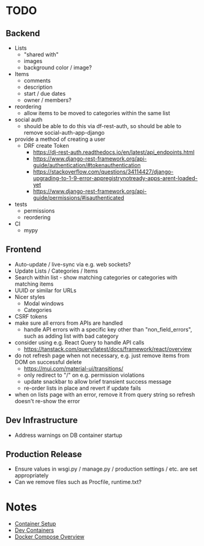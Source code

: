 # TODO

## Backend
* Lists
    * "shared with"
    * images
    * background color / image?
* Items
    * comments
    * description
    * start / due dates
    * owner / members?
* reordering
    * allow items to be moved to categories within the same list
* social auth
    * should be able to do this via df-rest-auth, so should be able to remove social-auth-app-django
* provide a method of creating a user
    * DRF create Token
        * https://dj-rest-auth.readthedocs.io/en/latest/api_endpoints.html
        * https://www.django-rest-framework.org/api-guide/authentication/#tokenauthentication
        * https://stackoverflow.com/questions/34114427/django-upgrading-to-1-9-error-appregistrynotready-apps-arent-loaded-yet
        * https://www.django-rest-framework.org/api-guide/permissions/#isauthenticated
* tests
    * permissions
    * reordering
* CI
    * mypy

## Frontend
* Auto-update / live-sync via e.g. web sockets?
* Update Lists / Categories / Items
* Search within list - show matching categories or categories with matching items
* UUID or similar for URLs
* Nicer styles
    * Modal windows
    * Categories
* CSRF tokens
* make sure all errors from APIs are handled
    * handle API errors with a specific key other than "non_field_errors", such as adding list with bad category
* consider using e.g. React Query to handle API calls
    * https://tanstack.com/query/latest/docs/framework/react/overview
* do not refresh page when not necessary, e.g. just remove items from DOM on successful delete
    * https://mui.com/material-ui/transitions/
    * only redirect to "/" on e.g. permission violations
    * update snackbar to allow brief transient success message
    * re-order lists in place and revert if update fails
* when on lists page with an error, remove it from query string so refresh doesn't re-show the error

## Dev Infrastructure
* Address warnings on DB container startup

## Production Release
* Ensure values in wsgi.py / manage.py / production settings / etc. are set appropriately
* Can we remove files such as Procfile, runtime.txt?

# Notes
* [Container Setup](https://testdriven.io/blog/dockerizing-django-with-postgres-gunicorn-and-nginx/)
* [Dev Containers](https://code.visualstudio.com/docs/devcontainers/create-dev-container#_use-docker-compose)
* [Docker Compose Overview](https://docs.docker.com/compose/)